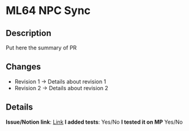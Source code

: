 # ML64 NPC Sync

## Description

Put here the summary of PR

## Changes

* Revision 1 -> Details about revision 1
* Revision 2 -> Details about revision 2

## Details

**Issue/Notion link**: [Link](Link)
**I added tests**: Yes/No
**I tested it on MP** Yes/No
